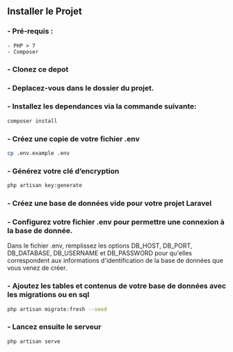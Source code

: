 
## Installer le Projet


### - Pré-requis :
    - PHP > 7
    - Composer

### - Clonez ce depot

### - Deplacez-vous dans le dossier du projet.

### - Installez les dependances via la commande suivante:
 ```bash 
 composer install
 ```

### - Créez une copie de votre fichier .env
 ```bash 
cp .env.example .env
 ```
 
### - Générez votre clé d’encryption
 ```bash 
php artisan key:generate
 ```

### - Créez une base de données vide pour votre projet Laravel

### - Configurez votre fichier .env pour permettre une connexion à la base de donnée.
Dans le fichier .env, remplissez les options DB_HOST, DB_PORT, DB_DATABASE, DB_USERNAME et DB_PASSWORD pour qu'elles correspondent aux informations d'identification de la base de données que vous venez de créer. 

### - Ajoutez les tables et contenus de votre base de données avec les migrations ou en sql
 ```bash 
php artisan migrate:fresh --seed
 ```

### - Lancez ensuite le serveur 
 ```bash 
php artisan serve
 ```
